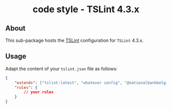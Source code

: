 <h1 align="center">
   code style - TSLint 4.3.x
</h1>

## About

This sub-package hosts the [TSLint](https://palantir.github.io/tslint/) configuration for `TSLint` 4.3.x.

## Usage

Adapt the content of your `tslint.json` file as follows:

```json
{
	"extends": ["tslint:latest", "whatever config", "@nationalbankbelgium/code-style/tslint/4.3.x"],
	"rules": {
		// your rules
	}
}
```
